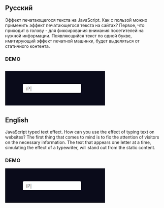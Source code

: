 ## Русский
Эффект печатающегося текста на JavaScript. Как с пользой можно применить эффект печатающегося текста на сайтах? Первое, что приходит в голову - для фиксирования внимания посетителей на нужной информации. Появляющийся текст по одной букве, имитирующий эффект печатной машинки, будет выделяться от статичного контента.

### DEMO
![DEMO](https://raw.githubusercontent.com/petlyra5/TypingText/main/demo.gif)
----------------------------------
## English
JavaScript typed text effect. How can you use the effect of typing text on websites? The first thing that comes to mind is to fix the attention of visitors on the necessary information. The text that appears one letter at a time, simulating the effect of a typewriter, will stand out from the static content. 

### DEMO
![DEMO](https://raw.githubusercontent.com/petlyra5/TypingText/main/demo.gif)
